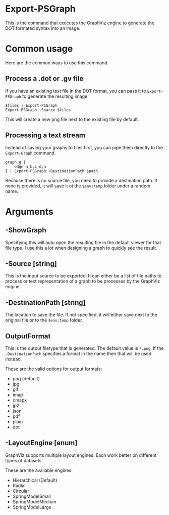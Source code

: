 # Export-PSGraph
This is the command that executes the GraphViz engine to generate the DOT formated syntax into an image.

# Common usage
Here are the common ways to use this command.

## Process a .dot or .gv file
If you have an existing text file in the DOT format, you can pass it to `Export-PSGraph` to generate the resulting image.

    $files | Export-PSGraph
    Export-PSGraph -Source $files

This will create a new png file next to the existing file by default. 

## Processing a text stream
Instead of saving your graphs to files first, you can pipe them directly to the `Export-Graph` command.

    graph g {
        edge a,b,c,d,a
    } | Export-PSGraph -DestinationPath $path

Because there is no source file, you need to provide a destination path. If none is provided, it will save it ot the `$env:temp` folder under a random name.

# Arguments
## -ShowGraph
Specifying this will auto open the resulting file in the default viewer for that file type. I use this a lot when designing a graph to quickly see the result.

## -Source [string]
This is the input source to be exported. It can either be a list of file paths to process or text representation of a graph to be processes by the GraphViz engine.

## -DestinationPath [string]
The location to save the file. If not specified, it will either save next to the original file or to the `$env:temp` folder. 

## OutputFormat
This is the output filetype that is generated. The default value is `*.png`. If the `-DestinationPath` specifies a format in the name then that will be used instead.

These are the valid options for output formats:

* png (default)
* jpg
* gif
* imap
* cmapx
* jp2
* json
* pdf
* plain
* dot

## -LayoutEngine [enum]
GraphViz supports multiple layout engines. Each work better on different types of datasets.

These are the available engines:

* Hierarchical (Default)
* Radial
* Circular
* SpringModelSmall
* SpringModelMedium
* SpringModelLarge
